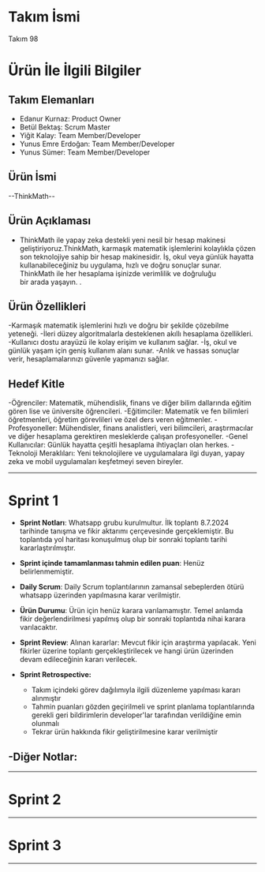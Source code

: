 
# **Takım İsmi**

Takım 98

# Ürün İle İlgili Bilgiler

## Takım Elemanları

- Edanur Kurnaz: Product Owner
- Betül Bektaş: Scrum Master
- Yiğit Kalay: Team Member/Developer
- Yunus Emre Erdoğan: Team Member/Developer
- Yunus Sümer: Team Member/Developer

## Ürün İsmi

--ThinkMath--

## Ürün Açıklaması

- ThinkMath ile yapay zeka destekli yeni nesil bir hesap makinesi geliştiriyoruz.ThinkMath, karmaşık matematik işlemlerini kolaylıkla çözen son teknolojiye sahip bir hesap makinesidir. İş, okul veya günlük hayatta kullanabileceğiniz bu uygulama, hızlı ve doğru sonuçlar sunar. ThinkMath ile her hesaplama işinizde verimlilik ve doğruluğu bir arada yaşayın.  .

## Ürün Özellikleri

-Karmaşık matematik işlemlerini hızlı ve doğru bir şekilde çözebilme yeteneği.
-İleri düzey algoritmalarla desteklenen akıllı hesaplama özellikleri.
-Kullanıcı dostu arayüzü ile kolay erişim ve kullanım sağlar.
-İş, okul ve günlük yaşam için geniş kullanım alanı sunar.
-Anlık ve hassas sonuçlar verir, hesaplamalarınızı güvenle yapmanızı sağlar.

## Hedef Kitle

-Öğrenciler: Matematik, mühendislik, finans ve diğer bilim dallarında eğitim gören lise ve üniversite öğrencileri.
-Eğitimciler: Matematik ve fen bilimleri öğretmenleri, öğretim görevlileri ve özel ders veren eğitmenler.
-Profesyoneller: Mühendisler, finans analistleri, veri bilimcileri, araştırmacılar ve diğer hesaplama gerektiren mesleklerde çalışan profesyoneller.
-Genel Kullanıcılar: Günlük hayatta çeşitli hesaplama ihtiyaçları olan herkes.
-Teknoloji Meraklıları: Yeni teknolojilere ve uygulamalara ilgi duyan, yapay zeka ve mobil uygulamaları keşfetmeyi seven bireyler.

---

# Sprint 1

- **Sprint Notları**: Whatsapp grubu kurulmultur. İlk toplantı 8.7.2024 tarihinde tanışma ve fikir aktarımı çerçevesinde gerçeklemiştir. Bu toplantıda yol haritası konuşulmuş olup bir sonraki toplantı tarihi kararlaştırılmıştır.

- **Sprint içinde tamamlanması tahmin edilen puan**: Henüz belirlenmemiştir.

- **Daily Scrum**: Daily Scrum toplantılarının zamansal sebeplerden ötürü whatsapp üzerinden yapılmasına karar verilmiştir. 


- **Ürün Durumu**: Ürün için henüz karara varılamamıştır. Temel anlamda fikir değerlendirilmesi yapılmış olup bir sonraki toplantıda nihai karara varılacaktır.


- **Sprint Review**: 
Alınan kararlar: Mevcut fikir için araştırma yapılacak.
  Yeni fikirler üzerine toplantı gerçekleştirilecek ve hangi ürün üzerinden devam edileceğinin kararı verilecek.
  
- **Sprint Retrospective:**
  - Takım içindeki görev dağılımıyla ilgili düzenleme yapılması kararı alınmıştır
  - Tahmin puanları gözden geçirilmeli ve sprint planlama toplantılarında gerekli geri bildirimlerin developer'lar tarafından verildiğine emin olunmalı
  - Tekrar ürün hakkında fikir geliştirilmesine karar verilmiştir

-**Diğer Notlar**:
- 

---

# Sprint 2


---

# Sprint 3

---
